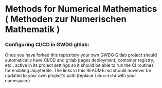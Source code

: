 # Methods for Numerical Mathematics ( Methoden zur Numerischen Mathematik )

### Configuring CI/CD in GWDG gitlab:
Once you have forked this repository your own GWDG Gitlab project should automatically have CI/CD and gitlab pages deployment, container registry, etc.. active in its project settings so it should be able to run the CI routines for enabling Jupyterlite. 
The links in this README.md should however be updated to your own project's path (replace `lehrenfeld` with your namespace).

